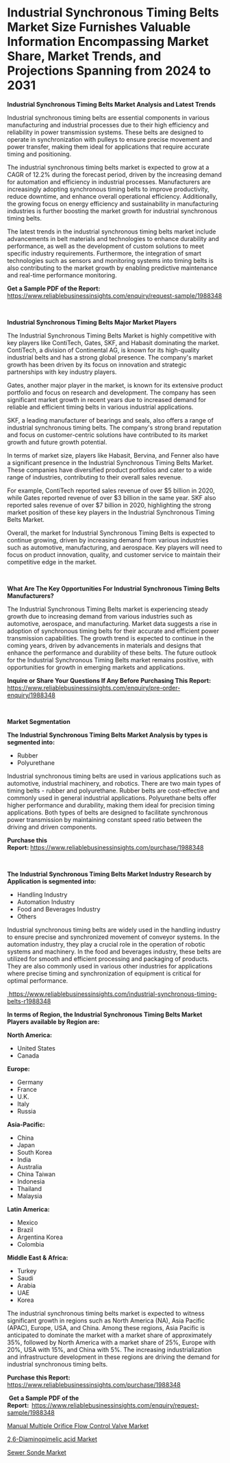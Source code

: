 <p><h1>Industrial Synchronous Timing Belts Market Size Furnishes Valuable Information Encompassing Market Share, Market Trends, and Projections Spanning from 2024 to 2031</h1></p><p><strong>Industrial Synchronous Timing Belts Market Analysis and Latest Trends</strong></p>
<p><p>Industrial synchronous timing belts are essential components in various manufacturing and industrial processes due to their high efficiency and reliability in power transmission systems. These belts are designed to operate in synchronization with pulleys to ensure precise movement and power transfer, making them ideal for applications that require accurate timing and positioning.</p><p>The industrial synchronous timing belts market is expected to grow at a CAGR of 12.2% during the forecast period, driven by the increasing demand for automation and efficiency in industrial processes. Manufacturers are increasingly adopting synchronous timing belts to improve productivity, reduce downtime, and enhance overall operational efficiency. Additionally, the growing focus on energy efficiency and sustainability in manufacturing industries is further boosting the market growth for industrial synchronous timing belts.</p><p>The latest trends in the industrial synchronous timing belts market include advancements in belt materials and technologies to enhance durability and performance, as well as the development of custom solutions to meet specific industry requirements. Furthermore, the integration of smart technologies such as sensors and monitoring systems into timing belts is also contributing to the market growth by enabling predictive maintenance and real-time performance monitoring.</p></p>
<p><strong>Get a Sample PDF of the Report:&nbsp;</strong> <a href="https://www.reliablebusinessinsights.com/enquiry/request-sample/1988348">https://www.reliablebusinessinsights.com/enquiry/request-sample/1988348</a></p>
<p>&nbsp;</p>
<p><strong>Industrial Synchronous Timing Belts Major Market Players</strong></p>
<p><p>The Industrial Synchronous Timing Belts Market is highly competitive with key players like ContiTech, Gates, SKF, and Habasit dominating the market. ContiTech, a division of Continental AG, is known for its high-quality industrial belts and has a strong global presence. The company's market growth has been driven by its focus on innovation and strategic partnerships with key industry players.</p><p>Gates, another major player in the market, is known for its extensive product portfolio and focus on research and development. The company has seen significant market growth in recent years due to increased demand for reliable and efficient timing belts in various industrial applications.</p><p>SKF, a leading manufacturer of bearings and seals, also offers a range of industrial synchronous timing belts. The company's strong brand reputation and focus on customer-centric solutions have contributed to its market growth and future growth potential.</p><p>In terms of market size, players like Habasit, Bervina, and Fenner also have a significant presence in the Industrial Synchronous Timing Belts Market. These companies have diversified product portfolios and cater to a wide range of industries, contributing to their overall sales revenue.</p><p>For example, ContiTech reported sales revenue of over $5 billion in 2020, while Gates reported revenue of over $3 billion in the same year. SKF also reported sales revenue of over $7 billion in 2020, highlighting the strong market position of these key players in the Industrial Synchronous Timing Belts Market.</p><p>Overall, the market for Industrial Synchronous Timing Belts is expected to continue growing, driven by increasing demand from various industries such as automotive, manufacturing, and aerospace. Key players will need to focus on product innovation, quality, and customer service to maintain their competitive edge in the market.</p></p>
<p>&nbsp;</p>
<p><strong>What Are The Key Opportunities For Industrial Synchronous Timing Belts Manufacturers?</strong></p>
<p><p>The Industrial Synchronous Timing Belts market is experiencing steady growth due to increasing demand from various industries such as automotive, aerospace, and manufacturing. Market data suggests a rise in adoption of synchronous timing belts for their accurate and efficient power transmission capabilities. The growth trend is expected to continue in the coming years, driven by advancements in materials and designs that enhance the performance and durability of these belts. The future outlook for the Industrial Synchronous Timing Belts market remains positive, with opportunities for growth in emerging markets and applications.</p></p>
<p><strong>Inquire or Share Your Questions If Any Before Purchasing This Report:</strong> <a href="https://www.reliablebusinessinsights.com/enquiry/pre-order-enquiry/1988348">https://www.reliablebusinessinsights.com/enquiry/pre-order-enquiry/1988348</a></p>
<p>&nbsp;</p>
<p><strong>Market Segmentation</strong></p>
<p><strong>The Industrial Synchronous Timing Belts Market Analysis by types is segmented into:</strong></p>
<p><ul><li>Rubber</li><li>Polyurethane</li></ul></p>
<p><p>Industrial synchronous timing belts are used in various applications such as automotive, industrial machinery, and robotics. There are two main types of timing belts - rubber and polyurethane. Rubber belts are cost-effective and commonly used in general industrial applications. Polyurethane belts offer higher performance and durability, making them ideal for precision timing applications. Both types of belts are designed to facilitate synchronous power transmission by maintaining constant speed ratio between the driving and driven components.</p></p>
<p><strong>Purchase this Report:&nbsp;</strong><a href="https://www.reliablebusinessinsights.com/purchase/1988348">https://www.reliablebusinessinsights.com/purchase/1988348</a></p>
<p>&nbsp;</p>
<p><strong>The Industrial Synchronous Timing Belts Market Industry Research by Application is segmented into:</strong></p>
<p><ul><li>Handling Industry</li><li>Automation Industry</li><li>Food and Beverages Industry</li><li>Others</li></ul></p>
<p><p>Industrial synchronous timing belts are widely used in the handling industry to ensure precise and synchronized movement of conveyor systems. In the automation industry, they play a crucial role in the operation of robotic systems and machinery. In the food and beverages industry, these belts are utilized for smooth and efficient processing and packaging of products. They are also commonly used in various other industries for applications where precise timing and synchronization of equipment is critical for optimal performance.</p></p>
<p><a href="https://www.reliablebusinessinsights.com/industrial-synchronous-timing-belts-r1988348">&nbsp;https://www.reliablebusinessinsights.com/industrial-synchronous-timing-belts-r1988348</a></p>
<p><strong>In terms of Region, the Industrial Synchronous Timing Belts Market Players available by Region are:</strong></p>
<p>
    <p> <strong> North America: </strong>
        <ul>
            <li>United States</li>
            <li>Canada</li>
        </ul>
        </p> 
    <p> <strong> Europe: </strong>
        <ul>
            <li>Germany</li>
            <li>France</li>
            <li>U.K.</li>
            <li>Italy</li>
            <li>Russia</li>
        </ul>
        </p> 
    <p> <strong> Asia-Pacific: </strong>
        <ul>
            <li>China</li>
            <li>Japan</li>
            <li>South Korea</li>
            <li>India</li>
            <li>Australia</li>
            <li>China Taiwan</li>
            <li>Indonesia</li>
            <li>Thailand</li>
            <li>Malaysia</li>
        </ul>
        </p> 
    <p> <strong> Latin America: </strong>
        <ul>
            <li>Mexico</li>
            <li>Brazil</li>
            <li>Argentina Korea</li>
            <li>Colombia</li>
        </ul>
        </p> 
    <p> <strong> Middle East & Africa: </strong>
        <ul>
            <li>Turkey</li>
            <li>Saudi</li>
            <li>Arabia</li>
            <li>UAE</li>
            <li>Korea</li>
        </ul>
    </p>
    </p>
<p><p>The industrial synchronous timing belts market is expected to witness significant growth in regions such as North America (NA), Asia Pacific (APAC), Europe, USA, and China. Among these regions, Asia Pacific is anticipated to dominate the market with a market share of approximately 35%, followed by North America with a market share of 25%, Europe with 20%, USA with 15%, and China with 5%. The increasing industrialization and infrastructure development in these regions are driving the demand for industrial synchronous timing belts.</p></p>
<p><strong>Purchase this Report: </strong><a href="https://www.reliablebusinessinsights.com/purchase/1988348">https://www.reliablebusinessinsights.com/purchase/1988348</a></p>
<p>&nbsp;<strong>Get a Sample PDF of the Report:&nbsp;&nbsp;</strong><a href="https://www.reliablebusinessinsights.com/enquiry/request-sample/1988348">https://www.reliablebusinessinsights.com/enquiry/request-sample/1988348</a></p>
<p><strong></strong></p>
<p><p><a href="https://www.linkedin.com/pulse/manual-multiple-orifice-flow-control-valve-market-size-segmentation-5vgrc">Manual Multiple Orifice Flow Control Valve Market</a></p><p><a href="https://www.linkedin.com/pulse/26-diaminopimelic-acid-market-investigation-amp-industry-crabe">2,6-Diaminopimelic acid Market</a></p><p><a href="https://github.com/marthawweekle/Market-Research-Report-List-1/blob/main/sewer-sonde-market.md">Sewer Sonde Market</a></p></p>